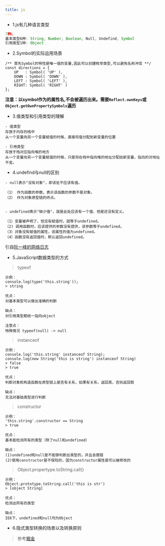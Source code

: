 ```yaml
---
title: js
---
```

- 1.js有几种语言类型
```javascript
7种。 
基本类型6种: String, Number, Boolean, Null, Undefind, Symbol
引用类型1种: Object
```

- 2.Symbol的实际运用场景
```
/** 首先Symbol的特性是唯一值的变量,因此可以创建枚举类型,可以避免名称冲突 **/
const directions = {
    UP   : Symbol( 'UP' ),
    DOWN : Symbol( 'DOWN' ),
    LEFT : Symbol( 'LEFT' ),
    RIGHT: Symbol( 'RIGHT' )
};
```

**注意：以symbol作为的属性名,不会被遍历出来。需要`Reflect.ownKeys`或`Object.getOwnPropertySymbols`遍历**

- 3.值类型和引用类型的理解
```
- 值类型
存放于内存的栈中
从一个变量向另一个变量赋值的时候，直接将值分配到新变量的位置

- 引用类型
存放于栈对应指向堆的地方
从一个变量向另一个变量赋值的时候，只是将在栈中指向堆的地址分配给新变量，指向的对地址不变。
```
- 4.undefind与null的区别
```
- null表示"没有对象"，即该处不应该有值。

（1） 作为函数的参数，表示该函数的参数不是对象。
（2） 作为对象原型链的终点。


- undefined表示"缺少值"，就是此处应该有一个值，但是还没有定义。

（1）变量被声明了，但没有赋值时，就等于undefined。
（2) 调用函数时，应该提供的参数没有提供，该参数等于undefined。
（3）对象没有赋值的属性，该属性的值为undefined。
（4）函数没有返回值时，默认返回undefined。
```
引自[阮一峰的网络日志](https://www.ruanyifeng.com/blog/2014/03/undefined-vs-null.html)

- 5.JavaScript数据类型的方式
> typeof
```
示例：
console.log(type('this.string'));
> string

优点：
对基本类型可以做出准确的判断

缺点：
对引用类型都统一指向object

注意点： 
特殊情况 typeof(null) -> null
```

> instanceof
```
示例：
console.log('this.string' instanceof String);
console.log(new String('this is string') instanceof String)
> false
> true

优点：
判断对象和构造函数在原型链上是否有关系，如果有关系，返回真，否则返回假

缺点：
无法对基础类型进行判断
```

> constructor
```
示例：
'this.string'.constructor == String
> true

优点：
基本能检测所有的类型（除了null和undefined）	

缺点：
(1)undefined和null是不能够判断出类型的，并且会报错
(2)使用constructor是不保险的，因为constructor属性是可以被修改的
```

> Object.propertype.toString.call()
```
示例：
Object.prototype.toString.call('this is str')
> [object String]

优点：
检测出所有的类型

缺点：
IE6下，undefined和null均为Object
```

- 6.隐式类型转换的场景以及转换原则
> 参考[掘金](https://juejin.im/post/5cda9178f265da0379419ad1)

